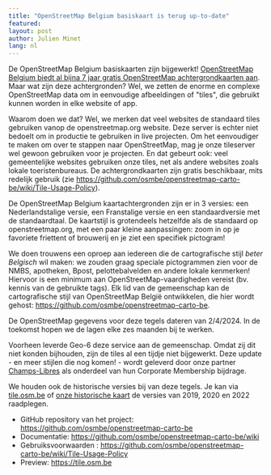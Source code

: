```yaml
---
title: "OpenStreetMap Belgium basiskaart is terug up-to-date"
featured:
layout: post
author: Julien Minet
lang: nl
---
```



De OpenStreetMap Belgium basiskaarten zijn bijgewerkt! [OpenStreetMap Belgium biedt al bijna 7 jaar gratis OpenStreetMap achtergrondkaarten aan](https://openstreetmap.be/nl/projects/belgium-baselayer.html). Maar wat zijn deze achtergronden? Wel, we zetten de enorme en complexe OpenStreetMap data om in eenvoudige afbeeldingen of "tiles", die gebruikt kunnen worden in elke website of app.

Waarom doen we dat? Wel, we merken dat veel websites de standaard tiles gebruiken vanop de openstreetmap.org website. Deze server is echter niet bedoelt om in productie te gebruiken in live projecten. Om het eenvoudiger te maken om over te stappen naar OpenStreetMap, mag je onze tileserver wel gewoon gebruiken voor je projecten. En dat gebeurt ook: veel gemeentelijke websites gebruiken onze tiles, net als andere websites zoals lokale toeristenbureaus. De achtergrondkaarten zijn gratis beschikbaar, mits redelijk gebruik (zie https://github.com/osmbe/openstreetmap-carto-be/wiki/Tile-Usage-Policy).

De OpenStreetMap Belgium kaartachtergronden zijn er in 3 versies: een Nederlandstalige versie, een Franstalige versie en een standaardversie met de standaardtaal. De kaartstijl is grotendeels hetzelfde als de standaard op openstreetmap.org, met een paar kleine aanpassingen: zoom in op je favoriete friettent of brouwerij en je ziet een specifiek pictogram!

We doen trouwens een oproep aan iedereen die de cartografische stijl *beter Belgisch* wil maken: we zouden graag speciale pictogrammen zien voor de NMBS, apotheken, Bpost, pelottebalvelden en andere lokale kenmerken! Hiervoor is een minimum aan OpenStreetMap-vaardigheden vereist (bv. kennis van de gebruikte tags). Elk lid van de gemeenschap kan de cartografische stijl van OpenStreetMap België ontwikkelen, die hier wordt gehost: https://github.com/osmbe/openstreetmap-carto-be.

De OpenStreetMap gegevens voor deze tegels dateren van 2/4/2024. In de toekomst hopen we de lagen elke zes maanden bij te werken.

Voorheen leverde Geo-6 deze service aan de gemeenschap. Omdat zij dit niet konden bijhouden, zijn de tiles al een tijdje niet bijgewerkt. Deze update - en meer stijlen die nog komen! - wordt geleverd door onze partner [Champs-Libres](https://champs-libres.coop) als onderdeel van hun Corporate Membership bijdrage.

We houden ook de historische versies bij van deze tegels. Je kan via [tile.osm.be](https://tile.osm.be) of [onze historische kaart](https://play.osm.be/historischekaart.html#17/50.73016/4.23513/OSMBelgiumArchiveMarch2019-OSMroads) de versies van 2019, 2020 en 2022 raadplegen.

- GitHub repository van het project: https://github.com/osmbe/openstreetmap-carto-be
- Documentatie: https://github.com/osmbe/openstreetmap-carto-be/wiki
- Gebruiksvoorwaarden : https://github.com/osmbe/openstreetmap-carto-be/wiki/Tile-Usage-Policy
- Preview: https://tile.osm.be
